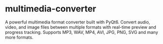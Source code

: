 # multimedia-converter
 A powerful multimedia format converter built with PyQt6. Convert audio, video, and image files between multiple formats with real-time preview and progress tracking. Supports MP3, WAV, MP4, AVI, JPG, PNG, SVG and many more formats.
